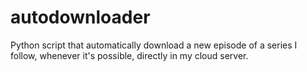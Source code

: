 # autodownloader
Python script that automatically download a new episode of a series I follow, whenever it's possible, directly in my cloud server.
